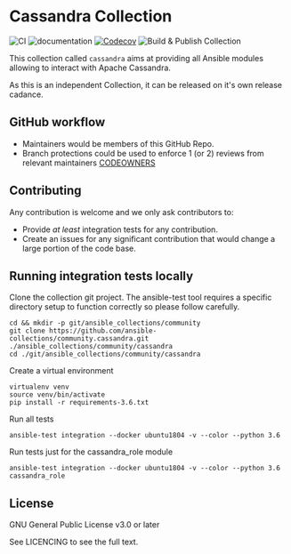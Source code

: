 # Cassandra Collection
![CI](https://github.com/ansible-collections/community.cassandra/workflows/CI/badge.svg)
![documentation](https://github.com/ansible-collections/community.cassandra/workflows/documentation/badge.svg)
[![Codecov](https://img.shields.io/codecov/c/github/ansible-collections/community.cassandra)](https://codecov.io/gh/ansible-collections/community.cassandra)
![Build & Publish Collection](https://github.com/ansible-collections/community.cassandra/workflows/Build%20&%20Publish%20Collection/badge.svg)

This collection called `cassandra` aims at providing all Ansible modules allowing to interact with Apache Cassandra.

As this is an independent Collection, it can be released on it's own release cadance.

## GitHub workflow

* Maintainers would be members of this GitHub Repo.
* Branch protections could be used to enforce 1 (or 2) reviews from relevant maintainers [CODEOWNERS](.github/CODEOWNERS)

## Contributing

Any contribution is welcome and we only ask contributors to:
* Provide *at least* integration tests for any contribution.
* Create an issues for any significant contribution that would change a large portion of the code base.

## Running integration tests locally

Clone the collection git project. The ansible-test tool requires a specific directory setup to function correctly so please follow carefully.

```
cd && mkdir -p git/ansible_collections/community
git clone https://github.com/ansible-collections/community.cassandra.git ./ansible_collections/community/cassandra
cd ./git/ansible_collections/community/cassandra
```

Create a virtual environment

```
virtualenv venv
source venv/bin/activate
pip install -r requirements-3.6.txt
```

Run all tests

```
ansible-test integration --docker ubuntu1804 -v --color --python 3.6
```

Run tests just for the cassandra_role module

```
ansible-test integration --docker ubuntu1804 -v --color --python 3.6 cassandra_role
```


## License

GNU General Public License v3.0 or later

See LICENCING to see the full text. 
